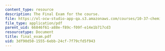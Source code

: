 ```yaml
---
content_type: resource
description: The Final Exam for the course.
file: https://ol-ocw-studio-app-qa.s3.amazonaws.com/courses/10-37-chemical-and-biological-reaction-engineering-spring-2007/3df90d5015556ebb24cf7f79cfd5f943_final_exam.pdf
file_type: application/pdf
parent_uid: 66846f61-a88e-f89c-f09f-e14e1b717cd3
resourcetype: Document
title: final_exam.pdf
uid: 3df90d50-1555-6ebb-24cf-7f79cfd5f943
---
```

